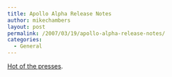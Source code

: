 ```yaml
---
title: Apollo Alpha Release Notes
author: mikechambers
layout: post
permalink: /2007/03/19/apollo-alpha-release-notes/
categories:
  - General
---
```



[Hot of the presses][1].

 [1]: http://labs.adobe.com/technologies/apollo/releasenotes.html